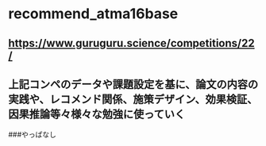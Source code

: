 # recommend_atma16base

## https://www.guruguru.science/competitions/22/
## 上記コンペのデータや課題設定を基に、論文の内容の実践や、レコメンド関係、施策デザイン、効果検証、因果推論等々様々な勉強に使っていく

###やっぱなし


